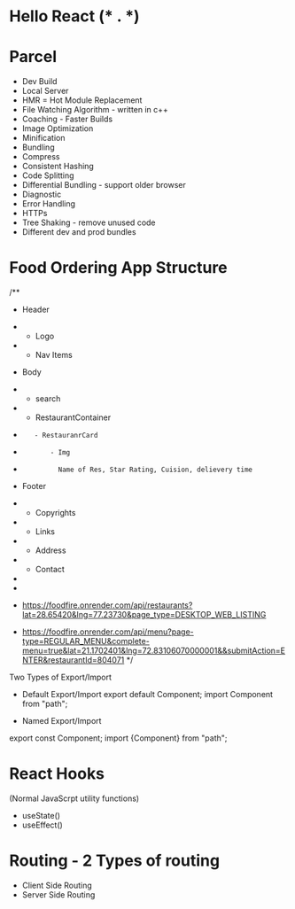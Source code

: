 # Hello React (* . *)

# Parcel
- Dev Build
- Local Server
- HMR = Hot Module Replacement
- File Watching Algorithm - written in c++
- Coaching - Faster Builds
- Image Optimization
- Minification
- Bundling
- Compress
- Consistent Hashing
- Code Splitting 
- Differential Bundling - support older browser
- Diagnostic
- Error Handling
- HTTPs
- Tree Shaking - remove unused code
- Different dev and prod bundles

# Food Ordering App Structure

/**
 * Header
 *  - Logo
 *  - Nav Items
 * Body
 *   - search
 *   - RestaurantContainer
 *        - RestauranrCard
 *            - Img
 *              Name of Res, Star Rating, Cuision, delievery time
 * Footer
 *  - Copyrights
 *  - Links
 *  - Address
 *  - Contact
 *
 *
 * https://foodfire.onrender.com/api/restaurants?lat=28.65420&lng=77.23730&page_type=DESKTOP_WEB_LISTING
 
 * https://foodfire.onrender.com/api/menu?page-type=REGULAR_MENU&complete-menu=true&lat=21.1702401&lng=72.83106070000001&&submitAction=ENTER&restaurantId=804071
 */

 Two Types of Export/Import 

 - Default Export/Import
 export default Component;
 import Component from "path";

 - Named Export/Import

 export const Component;
 import {Component} from "path";

 # React Hooks
 (Normal JavaScrpt utility functions)
 - useState() 
 - useEffect()



 # Routing - 2 Types of routing
 - Client Side Routing
 - Server Side Routing